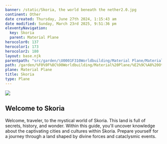 ```yaml
---
banner: /static/Skoria, the world beneath the nether2.0.jpg
continent: Other
date created: Thursday, June 27th 2024, 1:15:43 am
date modified: Sunday, March 23rd 2025, 9:51:36 pm
eleventyNavigation:
  key: Skoria
  parent: Material Plane
herocolor0: 137
herocolor1: 173
herocolor2: 180
layout: base.njk
parentpath: "src/garden/\U0001F310Worldbuilding/Material Plane/Material Plane.md"
path: /garden/%F0%9F%8C%90Worldbuilding/Material%20Plane/%E2%9C%A8%20Other/Skoria/
plane: Material Plane
title: Skoria
type: Plane
---
```


![](/static/Skoria%2C%20the%20world%20beneath%20the%20nether2.0.jpg)

## Welcome to Skoria

Welcome, traveler, to the mystical world of Skoria. This land is full of secrets, history, and wonder. Within this guide, you'll uncover knowledge about the captivating cities and cultures within Skoria. Prepare yourself for a journey through a land shaped by divine forces and cataclysmic events.